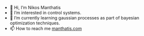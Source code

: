 - 👋 Hi, I’m Nikos Manthatis
- 👀 I’m interested in control systems.
- 🌱 I’m currently learning gaussian processes as part of bayesian optimization techniques. 
- 📫 How to reach me [manthatis.com](manthatis.com)

<!---
nmanthatis/nmanthatis is a ✨ special ✨ repository because its `README.md` (this file) appears on your GitHub profile.
You can click the Preview link to take a look at your changes.
--->
